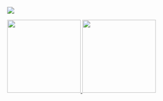 ![](https://github.com/vinimolina/vinimolina/images/readMe_header.gif)
<div>
  <a href="https://github.com/vinimolina">        
    <img height="170em" src="https://github-readme-stats.vercel.app/api?username=vinimolina&show_icons=true&theme=gotham&include_all_commits=true&count_private=true"/>
    <img height="170em" src="https://github-readme-stats.vercel.app/api/top-langs/?username=vinimolina&layout=compact&langs_count=7&theme=gotham"/> 
  </a>
</div>

